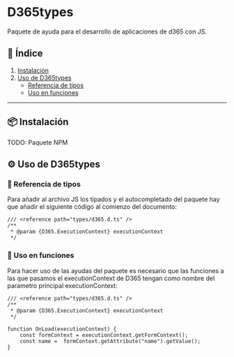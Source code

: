 # D365types  

Paquete de ayuda para el desarrollo de aplicaciones de d365 con JS.  

## 📑 Índice  

1. [Instalación](#instalación)  
2. [Uso de D365types](#uso-de-d365types)  
   - [Referencia de tipos](#referencia-de-tipos)  
   - [Uso en funciones](#uso-en-funciones)  

---

## 📦 Instalación  

TODO: Paquete NPM  

## ⚙️ Uso de D365types  

### 📄 Referencia de tipos  
Para añadir al archivo JS los tipados y el autocompletado del paquete hay que añadir el siguiente código al comienzo del documento:  

```
/// <reference path="types/d365.d.ts" />
/**
 * @param {D365.ExecutionContext} executionContext
 */
```

### 🚀 Uso en funciones

Para hacer uso de las ayudas del paquete es necesario que las funciones a las que pasamos el executionContext de D365 tengan como nombre del parametro principal executionContext:

```
/// <reference path="types/d365.d.ts" />
/**
 * @param {D365.ExecutionContext} executionContext
 */

function OnLoad(executionContext) {
    const formContext = executionContext.getFormContext();
    const name =  formContext.getAttribute("name").getValue();
}
```